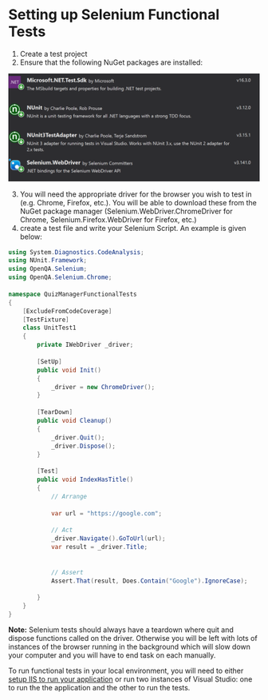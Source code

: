 # Setting up Selenium Functional Tests

1. Create a test project
2. Ensure that the following NuGet packages are installed:

![](https://github.com/Tolvic/new-project-setup/blob/master/images/required-selenium-nuget-packages.PNG)

3. You will need the appropriate driver for the browser you wish to test in (e.g. Chrome, Firefox, etc.). You will be able to download these from the NuGet package manager (Selenium.WebDriver.ChromeDriver for Chrome, Selenium.Firefox.WebDriver for Firefox, etc.)
4. create a test file and write your Selenium Script. An example is given below:

```csharp
using System.Diagnostics.CodeAnalysis;
using NUnit.Framework;
using OpenQA.Selenium;
using OpenQA.Selenium.Chrome;

namespace QuizManagerFunctionalTests
{
    [ExcludeFromCodeCoverage]
    [TestFixture]
    class UnitTest1
    {
        private IWebDriver _driver;

        [SetUp]
        public void Init()
        {
            _driver = new ChromeDriver();
        }

        [TearDown]
        public void Cleanup()
        {
            _driver.Quit();
            _driver.Dispose();
        }

        [Test]
        public void IndexHasTitle()
        {
            // Arrange

            var url = "https://google.com";

            // Act
            _driver.Navigate().GoToUrl(url);
            var result = _driver.Title;


            // Assert
            Assert.That(result, Does.Contain("Google").IgnoreCase);

        }
    }
}
```

**Note:** Selenium tests should always have a teardown where quit and dispose functions called on the driver. Otherwise you will be left with lots of instances of the browser running in the background which will slow down your computer and you will have to end task on each manually. 

To run functional tests in your local environment, you will need to either [setup IIS to run your application](https://github.com/Tolvic/new-project-setup/blob/master/hosting-apps-in-iis.md) or run two instances of Visual Studio: one to run the the application and the other to run the tests.
